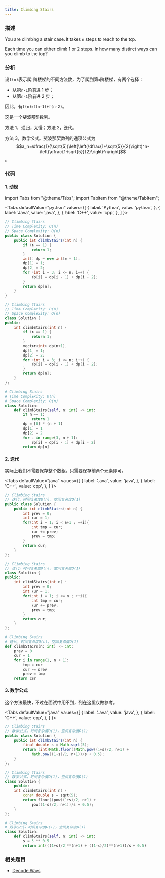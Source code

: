 ```yaml
---
title: Climbing Stairs
---
```


### 描述

You are climbing a stair case. It takes `n` steps to reach to the top.

Each time you can either climb 1 or 2 steps. In how many distinct ways can you climb to the top?

### 分析

设`f(n)`表示爬`n`阶楼梯的不同方法数，为了爬到第`n`阶楼梯，有两个选择：

- 从第`n-1`阶前进 1 步；
- 从第`n-1`阶前进 2 步；

因此，有`f(n)=f(n-1)+f(n-2)`。

这是一个斐波那契数列。

方法 1，递归，太慢；方法 2，迭代。

方法 3，数学公式。斐波那契数列的通项公式为 $$a_n=\dfrac{1}{\sqrt{5}}\left[\left(\dfrac{1+\sqrt{5}}{2}\right)^n-\left(\dfrac{1-\sqrt{5}}{2}\right)^n\right]$$。

### 代码

#### 1. 动规

import Tabs from "@theme/Tabs";
import TabItem from "@theme/TabItem";

<Tabs
defaultValue="python"
values={[
{ label: 'Python', value: 'python', },
{ label: 'Java', value: 'java', },
{ label: 'C++', value: 'cpp', },
]
}>
<TabItem value="java">

```java
// Climbing Stairs
// Time Complexity: O(n)
// Space Complexity: O(n)
public class Solution {
    public int climbStairs(int n) {
        if (n == 1) {
            return 1;
        }
        int[] dp = new int[n + 1];
        dp[1] = 1;
        dp[2] = 2;
        for (int i = 3; i <= n; i++) {
            dp[i] = dp[i - 1] + dp[i - 2];
        }
        return dp[n];
    }
}
```

</TabItem>
<TabItem value="cpp">

```cpp
// Climbing Stairs
// Time Complexity: O(n)
// Space Complexity: O(n)
class Solution {
public:
    int climbStairs(int n) {
        if (n == 1) {
            return 1;
        }
        vector<int> dp(n+1);
        dp[1] = 1;
        dp[2] = 2;
        for (int i = 3; i <= n; i++) {
            dp[i] = dp[i - 1] + dp[i - 2];
        }
        return dp[n];
    }
};
```

</TabItem>

<TabItem value="python">

```python
# Climbing Stairs
# Time Complexity: O(n)
# Space Complexity: O(n)
class Solution:
    def climbStairs(self, n: int) -> int:
        if n == 1:
            return 1
        dp = [0] * (n + 1)
        dp[1] = 1
        dp[2] = 2
        for i in range(3, n + 1):
            dp[i] = dp[i - 1] + dp[i - 2]
        return dp[n]
```

</TabItem>
</Tabs>

#### 2. 迭代

实际上我们不需要保存整个数组，只需要保存前两个元素即可。

<Tabs
defaultValue="java"
values={[
{ label: 'Java', value: 'java', },
{ label: 'C++', value: 'cpp', },
]
}>
<TabItem value="java">

```java
// Climbing Stairs
// 迭代，时间复杂度O(n)，空间复杂度O(1)
public class Solution {
    public int climbStairs(int n) {
        int prev = 0;
        int cur = 1;
        for(int i = 1; i < n+1 ; ++i){
            int tmp = cur;
            cur += prev;
            prev = tmp;
        }
        return cur;
    }
};
```

</TabItem>
<TabItem value="cpp">

```cpp
// Climbing Stairs
// 迭代，时间复杂度O(n)，空间复杂度O(1)
class Solution {
public:
    int climbStairs(int n) {
        int prev = 0;
        int cur = 1;
        for(int i = 1; i <= n ; ++i){
            int tmp = cur;
            cur += prev;
            prev = tmp;
        }
        return cur;
    }
};
```

</TabItem>

<TabItem value="python">

```python
# Climbing Stairs
# 迭代，时间复杂度O(n)，空间复杂度O(1)
def climbStairs(n: int) -> int:
    prev = 0
    cur = 1
    for i in range(1, n + 1):
        tmp = cur
        cur += prev
        prev = tmp
    return cur
```

</TabItem>
</Tabs>

#### 3. 数学公式

这个方法最快，不过在面试中用不到，列在这里仅做参考。

<Tabs
defaultValue="java"
values={[
{ label: 'Java', value: 'java', },
{ label: 'C++', value: 'cpp', },
]
}>
<TabItem value="java">

```java
// Climbing Stairs
// 数学公式，时间复杂度O(1)，空间复杂度O(1)
public class Solution {
    public int climbStairs(int n) {
        final double s = Math.sqrt(5);
        return (int)Math.floor((Math.pow((1+s)/2, n+1) +
            Math.pow((1-s)/2, n+1))/s + 0.5);
    }
};
```

</TabItem>
<TabItem value="cpp">

```cpp
// Climbing Stairs
// 数学公式，时间复杂度O(1)，空间复杂度O(1)
class Solution {
    public:
    int climbStairs(int n) {
        const double s = sqrt(5);
        return floor((pow((1+s)/2, n+1) +
            pow((1-s)/2, n+1))/s + 0.5);
    }
};
```

</TabItem>

<TabItem value="python">

```python
# Climbing Stairs
# 数学公式，时间复杂度O(1)，空间复杂度O(1)
class Solution:
    def climbStairs(self, n: int) -> int:
        s = 5 ** 0.5
        return int(((1+s)/2)**(n+1) + ((1-s)/2)**(n+1))/s + 0.5)
```

</TabItem>
</Tabs>

### 相关题目

- [Decode Ways](decode-ways.md)
